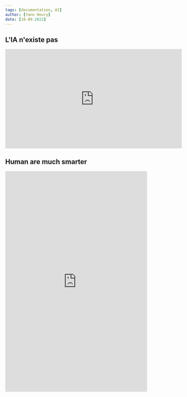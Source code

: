 ```yaml
---
tags: [documentation, AI]
author: [Yann Houry]
date: [10-09-2022]
---
```


## L'IA n'existe pas
<iframe width="560" height="315" src="https://www.youtube.com/embed/vchSHUPQpac" title="YouTube video player" frameborder="0" allow="accelerometer; autoplay; clipboard-write; encrypted-media; gyroscope; picture-in-picture" allowfullscreen></iframe>

## Human are much smarter
<iframe border=0 frameborder=0 height=700 width=450   
 src="https://twitframe.com/show?url=https://twitter.com/valaafshar/status/1413850211034730504?s=21"></iframe>